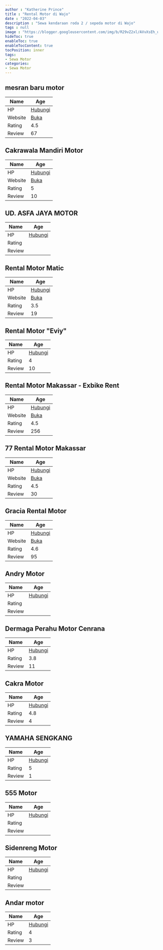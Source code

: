 ```yaml
---
author : "Katherine Prince"
title : "Rental Motor di Wajo"
date : "2022-04-03"
description : "Sewa kendaraan roda 2 / sepeda motor di Wajo"
tags : null
image : "https://blogger.googleusercontent.com/img/b/R29vZ2xl/AVvXsEh_u9311tCG0d_KuiQ25PPRc41YaTAEjrkIGjEJsGdPGP0rMQoFHskarBzVPrW5eyXV1LB3cQxnrLoyoY-SOezT03iEsvS0NmvPwhogV8akKji2NiOsj_i0-1WIOUIIiY9ttTafY6ZBM0NFFYUgdwgQBPdhNjoezSO5dhIWj2P4RxgT_pEe3bqLxbmifw/w300-h200/rental-motor-di-wajo.png"
hideToc: true
enableToc: true
enableTocContent: true
tocPosition: inner
tags:
- Sewa Motor
categories:
- Sewa Motor
---
```



## mesran baru motor

Name | Age
--------|------
HP | [Hubungi](https://pcandroidplayer.blogspot.com/?clayads=https://getnumber.ndower.dev?phone=MDg1MjE1Mzg2MjIy)
Website | [Buka](https://pcandroidplayer.blogspot.com/?clayads=aHR0cHM6Ly9tZXNyYW4tYmFydS1tb3Rvci5idXNpbmVzcy5zaXRlLw==) 
Rating | 4.5
Review | 67


## Cakrawala Mandiri Motor

Name | Age
--------|------
HP | [Hubungi](https://pcandroidplayer.blogspot.com/?clayads=https://getnumber.ndower.dev?phone=MDgxMzQyNTY3ODIy)
Website | [Buka](https://pcandroidplayer.blogspot.com/?clayads=aHR0cHM6Ly9pbnN0YWdyYW0uY29tL2Nha3Jhd2FsYV9tYW5kaXJpX21vdG9y) 
Rating | 5
Review | 10


## UD. ASFA JAYA MOTOR

Name | Age
--------|------
HP | [Hubungi](https://pcandroidplayer.blogspot.com/?clayads=https://getnumber.ndower.dev?phone=MDg3NzE1NTI3NzQy)
Rating | 
Review | 


## Rental Motor Matic

Name | Age
--------|------
HP | [Hubungi](https://pcandroidplayer.blogspot.com/?clayads=https://getnumber.ndower.dev?phone=MDg1MjU2MTU5ODE4)
Website | [Buka](https://pcandroidplayer.blogspot.com/?clayads=aHR0cDovL3d3dy5yb2JlcnRhcnVuZy53aXhzaXRlLmNvbS9yZW50YWxtb3Rvcm1ha2Fzc2Fy) 
Rating | 3.5
Review | 19


## Rental Motor &quot;Eviy&quot;

Name | Age
--------|------
HP | [Hubungi](https://pcandroidplayer.blogspot.com/?clayads=https://getnumber.ndower.dev?phone=MDgyMzQ4MzkyMDQ5)
Rating | 4
Review | 10


## Rental Motor Makassar - Exbike Rent

Name | Age
--------|------
HP | [Hubungi](https://pcandroidplayer.blogspot.com/?clayads=https://getnumber.ndower.dev?phone=MDgyMjkxMTkzMDE5)
Website | [Buka](https://pcandroidplayer.blogspot.com/?clayads=aHR0cDovL3d3dy5leGJpa2UtcmVudC5jb20v) 
Rating | 4.5
Review | 256


## 77 Rental Motor Makassar

Name | Age
--------|------
HP | [Hubungi](https://pcandroidplayer.blogspot.com/?clayads=https://getnumber.ndower.dev?phone=MDgxMTQxNTQxNzc=)
Website | [Buka](https://pcandroidplayer.blogspot.com/?clayads=aHR0cDovLzc3cmVudGNhcm1ha2Fzc2FyLmNvbS9yZW50YWwtbW90b3ItbWFrYXNzYXIv) 
Rating | 4.5
Review | 30


## Gracia Rental Motor

Name | Age
--------|------
HP | [Hubungi](https://pcandroidplayer.blogspot.com/?clayads=https://getnumber.ndower.dev?phone=MDg1MjU2MTU5ODE4)
Website | [Buka](https://pcandroidplayer.blogspot.com/?clayads=aHR0cDovL3JlbnRhbG1vdG9yY3ljbGVtYWthc3Nhci5idXNpbmVzcy5zaXRlLw==) 
Rating | 4.6
Review | 95


## Andry Motor

Name | Age
--------|------
HP | [Hubungi](https://pcandroidplayer.blogspot.com/?clayads=https://getnumber.ndower.dev?phone=MDg1MjQwMzk3NDg2)
Rating | 
Review | 


## Dermaga Perahu Motor Cenrana

Name | Age
--------|------
HP | [Hubungi](https://pcandroidplayer.blogspot.com/?clayads=https://getnumber.ndower.dev?phone=)
Rating | 3.8
Review | 11


## Cakra Motor

Name | Age
--------|------
HP | [Hubungi](https://pcandroidplayer.blogspot.com/?clayads=https://getnumber.ndower.dev?phone=MDQxMTM2MTAyMzA=)
Rating | 4.8
Review | 4


## YAMAHA SENGKANG

Name | Age
--------|------
HP | [Hubungi](https://pcandroidplayer.blogspot.com/?clayads=https://getnumber.ndower.dev?phone=MDg1MjQwMDczNzE0)
Rating | 5
Review | 1


## 555 Motor

Name | Age
--------|------
HP | [Hubungi](https://pcandroidplayer.blogspot.com/?clayads=https://getnumber.ndower.dev?phone=MDg1MjQyNTY2NDE4)
Rating | 
Review | 


## Sidenreng Motor

Name | Age
--------|------
HP | [Hubungi](https://pcandroidplayer.blogspot.com/?clayads=https://getnumber.ndower.dev?phone=MDgyMTk1MDI5Nzk0)
Rating | 
Review | 


## Andar motor

Name | Age
--------|------
HP | [Hubungi](https://pcandroidplayer.blogspot.com/?clayads=https://getnumber.ndower.dev?phone=MDg1MjkxMjkxMzM3)
Rating | 4
Review | 3


